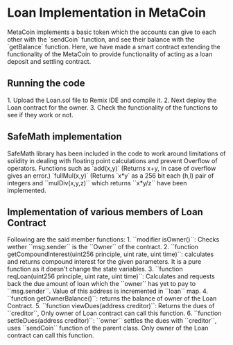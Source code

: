 <h1>Loan Implementation in MetaCoin</h1>
MetaCoin implements a basic token which the accounts can give to each other with the `sendCoin` function, and see their balance with the `getBalance` function. Here, we have made a smart contract extending the functionality of the MetaCoin to provide functionality of acting as a loan deposit and settling contract.

<h2>Running the code</h2>
  1. Upload the Loan.sol file to Remix IDE and compile it.
  2. Next deploy the Loan contract for the owner.
  3. Check the functionality of the functions to see if they work or not.

<h2>SafeMath implementation</h2>
SafeMath library has been included in the code to work around limitations of solidity in dealing with floating point calculations and prevent Overflow of operators.
Functions such as `add(x,y)` (Returns x+y, In case of overflow gives an error.)  `fullMul(x,y)` (Returns `x*y` as a 256 bit each (h,l) pair of integers and 
``mulDiv(x,y,z)`` which returns ``x*y/z`` have been implemented.

<h2>Implementation of various members of Loan Contract</h2>
Following are the said member functions:
  1. ``modifier isOwner()``: Checks wether ``msg.sender`` is the ``Owner`` of the contract.
  2. ``function getCompoundInterest(uint256 principle, uint rate, uint time)``: calculates and returns compound interest for the given parameters. It is a pure function as it  doesn't change the state variables.
  3. ``function reqLoan(uint256 principle, uint rate, uint time)``: Calculates and requests back the due amount of loan which the ``owner`` has yet to pay to ``msg.sender``. Value of this address is incremented in ``loan`` map.
  4. ``function getOwnerBalance()``: returns the balance of owner of the Loan Contract.
  5. ``function viewDues(address creditor)``: Returns the dues of ``creditor``, Only owner of Loan contract can call this function.
  6. ``function settleDues(address creditor)``: ``owner`` settles the dues with ``creditor``, uses ``sendCoin`` function of the parent class. Only owner of the Loan contract can call this function.
